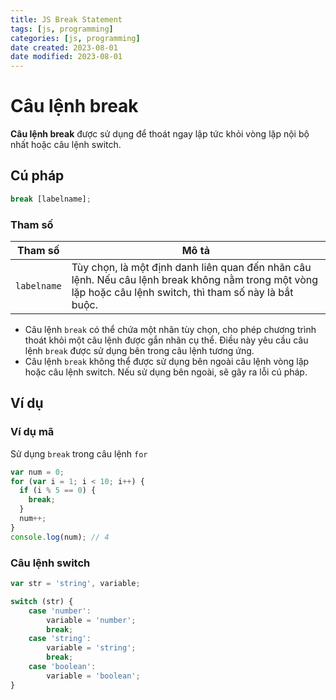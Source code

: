 ```yaml
---
title: JS Break Statement
tags: [js, programming]
categories: [js, programming]
date created: 2023-08-01
date modified: 2023-08-01
---
```


# Câu lệnh break

**Câu lệnh break** được sử dụng để thoát ngay lập tức khỏi vòng lặp nội bộ nhất hoặc câu lệnh switch.

## Cú pháp

```js
break [labelname];
```

### Tham số

| Tham số     | Mô tả                                                                                           |
| ----------- | ---------------------------------------------------------------------------------------------- |
| `labelname` | Tùy chọn, là một định danh liên quan đến nhãn câu lệnh. Nếu câu lệnh break không nằm trong một vòng lặp hoặc câu lệnh switch, thì tham số này là bắt buộc. |

- Câu lệnh `break` có thể chứa một nhãn tùy chọn, cho phép chương trình thoát khỏi một câu lệnh được gắn nhãn cụ thể. Điều này yêu cầu câu lệnh `break` được sử dụng bên trong câu lệnh tương ứng.
- Câu lệnh `break` không thể được sử dụng bên ngoài câu lệnh vòng lặp hoặc câu lệnh switch. Nếu sử dụng bên ngoài, sẽ gây ra lỗi cú pháp.

## Ví dụ

### Ví dụ mã

Sử dụng `break` trong câu lệnh `for`

```js
var num = 0;
for (var i = 1; i < 10; i++) {
  if (i % 5 == 0) {
    break;
  }
  num++;
}
console.log(num); // 4
```

### Câu lệnh switch

```js
var str = 'string', variable;

switch (str) {
    case 'number':
        variable = 'number';
        break;
    case 'string':
        variable = 'string';
        break;
    case 'boolean':
        variable = 'boolean';
}
```
